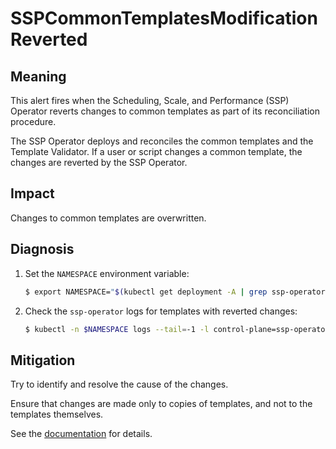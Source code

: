 # SSPCommonTemplatesModificationReverted
<!-- Edited by apinnick, Nov 2022-->

## Meaning

This alert fires when the Scheduling, Scale, and Performance (SSP) Operator
reverts changes to common templates as part of its reconciliation procedure.

The SSP Operator deploys and reconciles the common templates and the Template
Validator. If a user or script changes a common template, the changes are
reverted by the SSP Operator.

## Impact

Changes to common templates are overwritten.

## Diagnosis

1. Set the `NAMESPACE` environment variable:

   ```bash
   $ export NAMESPACE="$(kubectl get deployment -A | grep ssp-operator | awk '{print $1}')"
   ```

2. Check the `ssp-operator` logs for templates with reverted changes:

   ```bash
   $ kubectl -n $NAMESPACE logs --tail=-1 -l control-plane=ssp-operator | grep 'common template' -C 3
   ```

## Mitigation

Try to identify and resolve the cause of the changes.

Ensure that changes are made only to copies of templates, and not to the
templates themselves.

<!--USstart-->
See the [documentation](https://kubevirt.io/user-guide/virtual_machines/templates)
for details.
<!--USend-->
<!-- No downstream link. Modules cannot contain xrefs.-->
